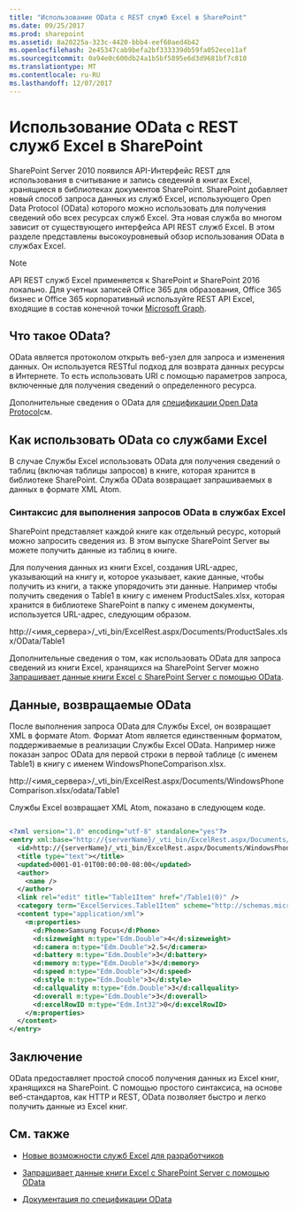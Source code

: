 ```yaml
---
title: "Использование OData с REST служб Excel в SharePoint"
ms.date: 09/25/2017
ms.prod: sharepoint
ms.assetid: 8a20225a-323c-4420-bbb4-eef60aed4b42
ms.openlocfilehash: 2e45347cab9befa2bf333339db59fa052ece11af
ms.sourcegitcommit: 0a94e0c600db24a1b5bf5895e6d3d9681bf7c810
ms.translationtype: MT
ms.contentlocale: ru-RU
ms.lasthandoff: 12/07/2017
---
```

# <a name="using-odata-with-excel-services-rest-in-sharepoint"></a>Использование OData с REST служб Excel в SharePoint
SharePoint Server 2010 появился API-Интерфейс REST для использования в считывание и запись сведений в книгах Excel, хранящиеся в библиотеках документов SharePoint. SharePoint добавляет новый способ запроса данных из служб Excel, использующего Open Data Protocol (OData) которого можно использовать для получения сведений обо всех ресурсах служб Excel. Эта новая служба во многом зависит от существующего интерфейса API REST служб Excel. В этом разделе представлены высокоуровневый обзор использования OData в службах Excel.

> [!NOTE] 
> API REST служб Excel применяется к SharePoint и SharePoint 2016 локально. Для учетных записей Office 365 для образования, Office 365 бизнес и Office 365 корпоративный используйте REST API Excel, входящие в состав конечной точки [Microsoft Graph](http://graph.microsoft.io/en-us/docs/api-reference/v1.0/resources/excel).
  
    
    


## <a name="what-is-odata"></a>Что такое OData?
<a name="xlsWhatIsOdata"> </a>

OData является протоколом открыть веб-узел для запроса и изменения данных. Он используется RESTful подход для возврата данных ресурсы в Интернете. То есть использовать URI с помощью параметров запроса, включенные для получения сведений о определенного ресурса.
  
    
    
Дополнительные сведения о OData для  [спецификации Open Data Protocol](http://www.odata.org)см.
  
    
    

## <a name="how-do-you-use-odata-with-excel-services"></a>Как использовать OData со службами Excel
<a name="xlsHowUseOdata"> </a>

В случае Службы Excel использовать OData для получения сведений о таблиц (включая таблицы запросов) в книге, которая хранится в библиотеке SharePoint. Служба OData возвращает запрашиваемых в данных в формате XML Atom.
  
    
    

### <a name="syntax-for-making-odata-requests-to-excel-services"></a>Синтаксис для выполнения запросов OData в службах Excel
<a name="xlsOdataSyntax"> </a>

SharePoint представляет каждой книге как отдельный ресурс, который можно запросить сведения из. В этом выпуске SharePoint Server вы можете получить данные из таблиц в книге.
  
    
    
Для получения данных из книги Excel, создания URL-адрес, указывающий на книгу и, которое указывает, какие данные, чтобы получить из книги, а также упорядочить эти данные. Например чтобы получить сведения о Table1 в книгу с именем ProductSales.xlsx, которая хранится в библиотеке SharePoint в папку с именем документы, используется URL-адрес, следующим образом.
  
    
    
http://\<имя_сервера\>/_vti_bin/ExcelRest.aspx/Documents/ProductSales.xlsx/OData/Table1
  
    
    
Дополнительные сведения о том, как использовать OData для запроса сведений из книги Excel, хранящихся на SharePoint Server можно  [Запрашивает данные книги Excel с SharePoint Server с помощью OData](requesting-excel-workbook-data-from-sharepoint-server-using-odata.md).
  
    
    

## <a name="data-returned-by-odata"></a>Данные, возвращаемые OData
<a name="xlsOdataReturnData"> </a>

После выполнения запроса OData для Службы Excel, он возвращает XML в формате Atom. Формат Atom является единственным форматом, поддерживаемые в реализации Службы Excel OData. Например ниже показан запрос OData для первой строки в первой таблице (с именем Table1) в книгу с именем WindowsPhoneComparison.xlsx.
  
    
    
http://\<имя_сервера\>/_vti_bin/ExcelRest.aspx/Documents/WindowsPhoneComparison.xlsx/odata/Table1
  
    
    
Службы Excel возвращает XML Atom, показано в следующем коде.
  
    
    



```XML

<?xml version="1.0" encoding="utf-8" standalone="yes"?>
<entry xml:base="http://{serverName}/_vti_bin/ExcelRest.aspx/Documents/WindowsPhoneComparison.xlsx/OData" xmlns:d="http://schemas.microsoft.com/ado/2007/08/dataservices" xmlns:m="http://schemas.microsoft.com/ado/2007/08/dataservices/metadata" m:etag="W/&amp;quot;datetime'0001-01-01T00%3A00%3A00'&amp;quot;" xmlns="http://www.w3.org/2005/Atom">
  <id>http://{serverName}/_vti_bin/ExcelRest.aspx/Documents/WindowsPhoneComparison.xlsx/OData/Table1(0)</id>
  <title type="text"></title>
  <updated>0001-01-01T00:00:00-08:00</updated>
  <author>
    <name />
  </author>
  <link rel="edit" title="Table1Item" href="/Table1(0)" />
  <category term="ExcelServices.Table1Item" scheme="http://schemas.microsoft.com/ado/2007/08/dataservices/scheme" />
  <content type="application/xml">
    <m:properties>
      <d:Phone>Samsung Focus</d:Phone>
      <d:sizeweight m:type="Edm.Double">4</d:sizeweight>
      <d:camera m:type="Edm.Double">2.5</d:camera>
      <d:battery m:type="Edm.Double">3</d:battery>
      <d:memory m:type="Edm.Double">3</d:memory>
      <d:speed m:type="Edm.Double">3</d:speed>
      <d:style m:type="Edm.Double">3</d:style>
      <d:callquality m:type="Edm.Double">3</d:callquality>
      <d:overall m:type="Edm.Double">3</d:overall>
      <d:excelRowID m:type="Edm.Int32">0</d:excelRowID>
    </m:properties>
  </content>
</entry>

```


## <a name="conclusion"></a>Заключение
<a name="xlsOdataReturnData"> </a>

OData предоставляет простой способ получения данных из Excel книг, хранящихся на SharePoint. С помощью простого синтаксиса, на основе веб-стандартов, как HTTP и REST, OData позволяет быстро и легко получить данные из Excel книг.
  
    
    

## <a name="see-also"></a>См. также
<a name="xlsOdataAddRes"> </a>


-  [Новые возможности служб Excel для разработчиков](http://msdn.microsoft.com/library/09e96c8b-cb55-4fd1-a797-b50fbf0f9296.aspx)
    
  
-  [Запрашивает данные книги Excel с SharePoint Server с помощью OData](requesting-excel-workbook-data-from-sharepoint-server-using-odata.md)
    
  
-  [Документация по спецификации OData](http://www.odata.org)
    
  

